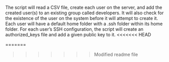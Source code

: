 The script will read a CSV file, create each user on the server, and add the created user(s) to an existing group called developers. It will also check for the existence of the user on the system before it will attempt to create it. Each user will have a default home folder with a .ssh folder within its home folder. For each user’s SSH configuration, the script will create an authorized_keys file and add a given public key to it.
<<<<<<< HEAD

=======
>>>>>>> Modified readme file

